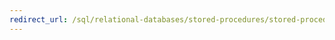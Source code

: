 ```yaml
--- 
redirect_url: /sql/relational-databases/stored-procedures/stored-procedures-database-engine 
--- 
```

